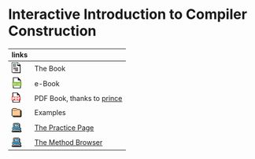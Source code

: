 # Interactive Introduction to Compiler Construction

| links |     |
| ----- | --- |
| [![](doc/layout.png)](doc/tutorial-00-preface.html) | The Book |
| [![](doc/epub.png)](book.epub) | e-Book |
| [![](doc/pdf.png)](book.pdf) | PDF Book, thanks to [prince](https://www.princexml.com) |
| [![](doc/dir.png)](../eg) | Examples |
| [![](doc/comp.blue.png)](eg.html?mode=ebnf) | [The Practice Page](doc/tutorial-a-webpage.html) |
| [![](doc/comp.blue.png)](methods.html) | [The Method Browser](doc/tutorial-c-compilers.html#the-method-browser-1) |

